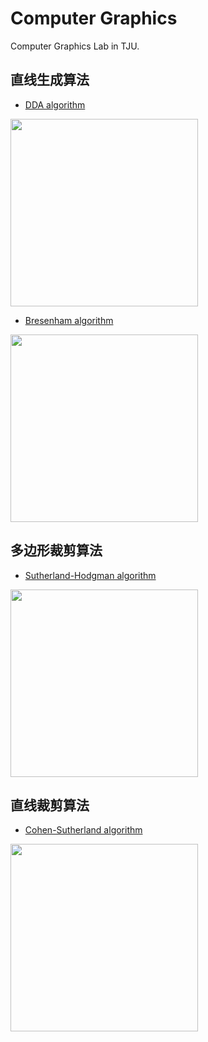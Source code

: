 # Computer Graphics
Computer Graphics Lab in TJU.



## 直线生成算法

- [DDA algorithm](draw_line/main.py)
<img src="https://cdn.jsdelivr.net/gh/ChangQingAAS/for_picgo/img/20210928190051.png" width="300"   />

- [Bresenham algorithm](draw_line/main.py) 
<img src="https://cdn.jsdelivr.net/gh/ChangQingAAS/for_picgo/img/20210928190110.png" width="300"   />



## 多边形裁剪算法

- [Sutherland-Hodgman algorithm](clip_polygon/Sutherland-Hodgman/Sutherland-Hodgman.py)
<img src="https://cdn.jsdelivr.net/gh/ChangQingAAS/for_picgo/img/20210928190351.png" width="300"   />



## 直线裁剪算法

- [Cohen-Sutherland algorithm](clip_line/Cohen-Sutherland/Cohen-Sutherland.py)
<img src="https://cdn.jsdelivr.net/gh/ChangQingAAS/for_picgo/img/20210928190336.jpg" width="300"   />
